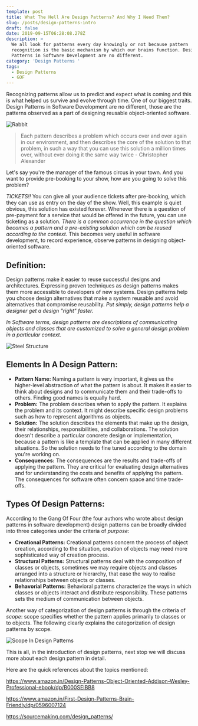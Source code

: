 ```yaml
---
template: post
title: What The Hell Are Design Patterns? And Why I Need Them?
slug: /posts/design-patterns-intro
draft: false
date: 2019-09-15T06:28:08.278Z
description: >
  We all look for patterns every day knowingly or not because pattern
  recognition is the basic mechanism by which our brains function. Design
  Patterns in Software Development are no different.
category: 'Design Patterns '
tags:
  - Design Patterns
  - GOF
---
```

Recognizing patterns allow us to predict and expect what is coming and this is what helped us survive and evolve through time. One of our biggest traits. Design Patterns in Software Development are no different, those are the patterns observed as a part of designing reusable object-oriented software.

![Rabbit](/media/rabbit.jpg "What do you see? Rabbit?")

> Each pattern describes a problem which occurs over and over again in our environment, and then describes the core of the solution to that problem, in such a way that you can use this solution a million times over, without ever doing it the same way twice - Christopher Alexander

Let's say you're the manager of the famous circus in your town. And you want to provide  pre-booking to your show, how are you going to solve this problem?

_TICKETS!!_ You can give all your audience tickets after pre-booking, which they can use as entry on the day of the show. Well, this example is quiet obvious, this solution has existed forever. Whenever there is a question of pre-payment for a service that would be offered in the future, you can use ticketing as a solution. _There is a common occurrence in the question which becomes a pattern and a pre-existing solution which can be reused according to the context._ This becomes very useful in software development, to record experience, observe patterns in designing object-oriented software.

## Definition:

Design patterns make it easier to reuse successful designs and architectures. Expressing proven techniques as design patterns makes them more accessible to developers of new systems. Design patterns help you choose design alternatives that make a system reusable and avoid alternatives that compromise reusability. _Put simply, design patterns help a designer get a design "right" faster._

_In Software terms, design patterns are descriptions of communicating objects and classes that are customized to solve a general design problem in a particular context._

![Steel Structure](/media/structure.jpg "Elements Of A Pattern")

## Elements In A Design Pattern:

* **Pattern Name:** Naming a pattern is very important, it gives us the higher-level abstraction of what the pattern is about. It makes it easier to think about designs and to communicate them and their trade-offs to others. Finding good names is equally hard.
* **Problem:** The problem describes when to apply the pattern. It explains the problem and its context. It might describe specific design problems such as how to represent algorithms as objects.
* **Solution:** The solution describes the elements that make up the design, their relationships, responsibilities, and collaborations. The solution doesn't describe a particular concrete design or implementation, because a pattern is like a template that can be applied in many different situations. So the solution needs to fine tuned according to the domain you're working on.
* **Consequences:** The consequences are the results and trade-offs of applying the pattern. They are critical for evaluating design alternatives and for understanding the costs and benefits of applying the pattern. The consequences for software often concern space and time trade-offs.

## Types Of Design Patterns:

According to the Gang Of Four (the four authors who wrote about design patterns in software development) design patterns can be broadly divided into three categories under the criteria of _purpose_:

* **Creational Patterns:** Creational patterns concern the process of object creation, according to the situation, creation of objects may need more sophisticated way of creation process.
* **Structural Patterns:** Structural patterns deal with the composition of classes or objects, sometimes we may require objects and classes arranged into a structure or hierarchy, that ease the way to realise relationships between objects or classes.
* **Behavorial Patterns:** Behavioral patterns characterize the ways in which classes or objects interact and distribute responsibility. These patterns sets the medium of communication between objects.

Another way of categorization of design patterns is through the criteria of _scope_: scope specifies whether the pattern applies primarily to classes or to objects. The following clearly explains the categorization of design patterns by scope.

![Scope In Design Patterns](/media/design-_pattern_scope.gif "Scope In Design Patterns")

This is all, in the introduction of design patterns, next stop we will discuss more about each design pattern in detail.

Here are the quick references about the topics mentioned:

<https://www.amazon.in/Design-Patterns-Object-Oriented-Addison-Wesley-Professional-ebook/dp/B000SEIBB8>

<https://www.amazon.in/First-Design-Patterns-Brain-Friendly/dp/0596007124>

<https://sourcemaking.com/design_patterns/>
